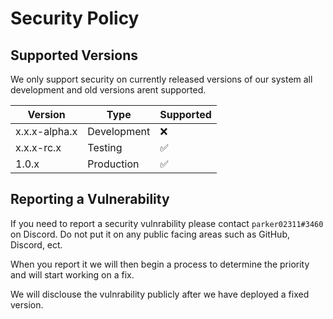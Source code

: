 # Security Policy

## Supported Versions

We only support security on currently released versions of our system all development and old versions arent supported.

| Version       | Type        | Supported          |
| ------------- | ----------- | ------------------ |
| x.x.x-alpha.x | Development | :x:                |
| x.x.x-rc.x    | Testing     | :white_check_mark: |
| 1.0.x         | Production  | :white_check_mark: |

## Reporting a Vulnerability

If you need to report a security vulnrability please contact `parker02311#3460` on Discord. Do not put it on any public facing areas such as GitHub, Discord, ect.

When you report it we will then begin a process to determine the priority and will start working on a fix. 

We will disclouse the vulnrability publicly after we have deployed a fixed version.
